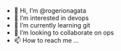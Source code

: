 - 👋 Hi, I’m @rogerionagata
- 👀 I’m interested in devops
- 🌱 I’m currently learning git
- 💞️ I’m looking to collaborate on ops
- 📫 How to reach me ...

<!---
rogerionagata/rogerionagata is a ✨ special ✨ repository because its `README.md` (this file) appears on your GitHub profile.
You can click the Preview link to take a look at your changes.
--->
